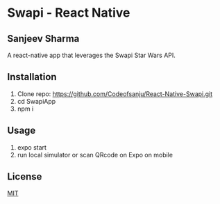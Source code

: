 # Swapi - React Native 
## Sanjeev Sharma

A react-native app that leverages the Swapi Star Wars API.

## Installation

1. Clone repo:  https://github.com/Codeofsanju/React-Native-Swapi.git
2. cd SwapiApp
3. npm i


## Usage

1. expo start
2. run local simulator or scan QRcode on Expo on mobile

## License
[MIT](https://choosealicense.com/licenses/mit/)